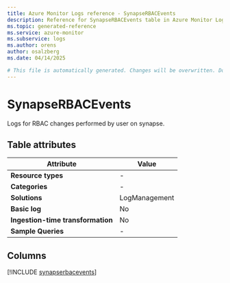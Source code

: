 ```yaml
---
title: Azure Monitor Logs reference - SynapseRBACEvents
description: Reference for SynapseRBACEvents table in Azure Monitor Logs.
ms.topic: generated-reference
ms.service: azure-monitor
ms.subservice: logs
ms.author: orens
author: osalzberg
ms.date: 04/14/2025

# This file is automatically generated. Changes will be overwritten. Do not change this file directly.
---
```


# SynapseRBACEvents

Logs for RBAC changes performed by user on synapse.


## Table attributes

|Attribute|Value|
|---|---|
|**Resource types**|-|
|**Categories**|-|
|**Solutions**| LogManagement|
|**Basic log**|No|
|**Ingestion-time transformation**|No|
|**Sample Queries**|-|



## Columns
  
[!INCLUDE [synapserbacevents](~/reusable-content/ce-skilling/azure/includes/azure-monitor/reference/tables/synapserbacevents-include.md)]
